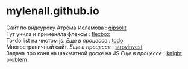 # mylenall.github.io

Сайт по видеуроку Атрёма Исламова : [gipsolit](https://mylenall.github.io/gipsolit/)  
Тут учила и применяла флексы : [flexbox](https://mylenall.github.io/learning-flexbox/)  
To-do list на чистом js. *Еще в процессе* : [todo](mylenall.github.io/todolist/)  
Многостраничный сайт. *Еще в процессе* : [stroyinvest](mylenall.github.io/stroyinvest/)  
Задача про коня на шахматной доске на JS *Еще в процессе* : [knight problem](https://mylenall.github.io/knight-problem/)  
